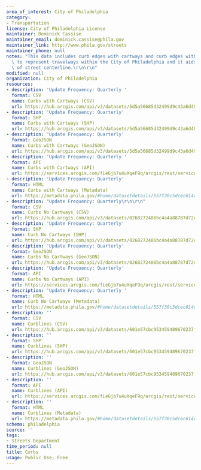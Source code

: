 ```yaml
---
area_of_interest: City of Philadelphia
category:
- Transportation
license: City of Philadelphia License
maintainer: Dominick Cassise
maintainer_email: dominick.cassise@phila.gov
maintainer_link: http://www.phila.gov/streets
maintainer_phone: null
notes: "This data includes curb edges with cartways and curb edges without cartways\
  \ to represent travelways within the City of Philadelphia and it aids in placement\
  \ of street centerline.\r\n\r\n"
modified: null
organization: City of Philadelphia
resources:
- description: 'Update Frequency: Quarterly '
  format: CSV
  name: Curbs with Cartways (CSV)
  url: https://hub.arcgis.com/api/v3/datasets/5d5a56685d32499d9c43a6d499864212_0/downloads/data?format=csv&spatialRefId=3857&where=1%3D1
- description: 'Update Frequency: Quarterly'
  format: SHP
  name: Curbs with Cartways (SHP)
  url: https://hub.arcgis.com/api/v3/datasets/5d5a56685d32499d9c43a6d499864212_0/downloads/data?format=shp&spatialRefId=3857&where=1%3D1
- description: 'Update Frequency: Quarterly'
  format: GeoJSON
  name: Curbs with Cartways (GeoJSON)
  url: https://hub.arcgis.com/api/v3/datasets/5d5a56685d32499d9c43a6d499864212_0/downloads/data?format=geojson&spatialRefId=4326&where=1%3D1
- description: 'Update Frequency: Quarterly '
  format: API
  name: Curbs with Cartways (API)
  url: https://services.arcgis.com/fLeGjb7u4uXqeF9q/arcgis/rest/services/Curbs/FeatureServer/0/query?outFields=*&where=1%3D1
- description: 'Update Frequency: Quarterly'
  format: HTML
  name: Curbs with Cartways (Metadata)
  url: https://metadata.phila.gov/#home/datasetdetails/557f30c5dcec614c29ce8b69/representationdetails/557f30e1c579ea311699bb44/
- description: "Update Frequency: Quarterly\r\n\r\n"
  format: CSV
  name: Curbs No Cartways (CSV)
  url: https://hub.arcgis.com/api/v3/datasets/0268272486bc4a4a88787d72e612c4f3_0/downloads/data?format=csv&spatialRefId=3857&where=1%3D1
- description: 'Update Frequency: Quarterly'
  format: SHP
  name: Curb No Cartways (SHP)
  url: https://hub.arcgis.com/api/v3/datasets/0268272486bc4a4a88787d72e612c4f3_0/downloads/data?format=shp&spatialRefId=3857&where=1%3D1
- description: 'Update Frequency: Quarterly'
  format: GeoJSON
  name: Curbs No Cartways (GeoJSON)
  url: https://hub.arcgis.com/api/v3/datasets/0268272486bc4a4a88787d72e612c4f3_0/downloads/data?format=geojson&spatialRefId=4326&where=1%3D1
- description: 'Update Frequency: Quarterly'
  format: API
  name: Curbs No Cartways (API)
  url: https://services.arcgis.com/fLeGjb7u4uXqeF9q/arcgis/rest/services/Curbs_No_Cartways/FeatureServer/0/query?outFields=*&where=1%3D1
- description: 'Update Frequency: Quarterly '
  format: HTML
  name: Curb No Cartways (Metadata)
  url: https://metadata.phila.gov/#home/datasetdetails/557f30c5dcec614c29ce8b69/representationdetails/64245ad91a70ae0027788d9c/
- description: ''
  format: CSV
  name: Curblines (CSV)
  url: https://hub.arcgis.com/api/v3/datasets/601e57cbc953459489670237f97173e6_0/downloads/data?format=csv&spatialRefId=3857&where=1%3D1
- description: ''
  format: SHP
  name: Curblines (SHP)
  url: https://hub.arcgis.com/api/v3/datasets/601e57cbc953459489670237f97173e6_0/downloads/data?format=shp&spatialRefId=3857&where=1%3D1
- description: ''
  format: GeoJSON
  name: Curblines (GeoJSON)
  url: https://hub.arcgis.com/api/v3/datasets/601e57cbc953459489670237f97173e6_0/downloads/data?format=geojson&spatialRefId=4326&where=1%3D1
- description: ''
  format: API
  name: Curblines (API)
  url: https://services.arcgis.com/fLeGjb7u4uXqeF9q/arcgis/rest/services/curblines/FeatureServer/0/query?outFields=*&where=1%3D1
- description: ''
  format: HTML
  name: Curblines (Metadata)
  url: https://metadata.phila.gov/#home/datasetdetails/557f30c5dcec614c29ce8b69/representationdetails/6423095a9ac8f900295f95ec/
schema: philadelphia
source: ''
tags:
- Streets Department
time_period: null
title: Curbs
usage: Public Use; Free
---
```

